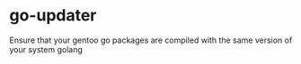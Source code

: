 # go-updater
Ensure that your gentoo go packages are compiled with the same version of your system golang
